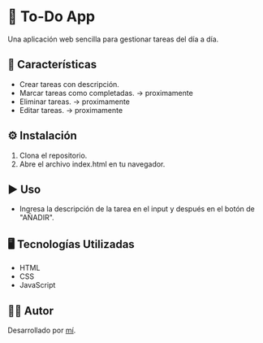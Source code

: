 # 📝 To-Do App

Una aplicación web sencilla para gestionar tareas del día a día.

## 🚀 Características

- Crear tareas con descripción.
- Marcar tareas como completadas. -> proximamente
- Eliminar tareas. -> proximamente
- Editar tareas. -> proximamente

## ⚙️ Instalación

1. Clona el repositorio.
2. Abre el archivo index.html en tu navegador.

## ▶️ Uso 

- Ingresa la descripción de la tarea en el input y después en el botón de "AÑADIR".

## 🖥️ Tecnologías Utilizadas

- HTML
- CSS
- JavaScript

## 👨‍💻 Autor

Desarrollado por [mí](https://github.com/FerDeveloperJS).